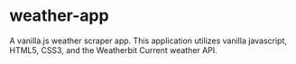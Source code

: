 # weather-app
A vanilla.js weather scraper app. This application utilizes vanilla javascript, HTML5, CSS3, and the Weatherbit Current weather API.
